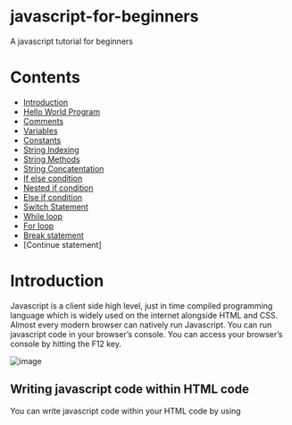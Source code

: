 # javascript-for-beginners
A javascript tutorial for beginners

# Contents
- [Introduction](https://github.com/SpaciousCoder78/javascript-for-beginners/blob/main/README.md#introduction) [](url)
- [Hello World Program](https://github.com/SpaciousCoder78/javascript-for-beginners#creating-a-hello-world-program) [](url)
- [Comments](https://github.com/SpaciousCoder78/javascript-for-beginners#comments) [](url)
- [Variables](https://github.com/SpaciousCoder78/javascript-for-beginners#variables) [](url)
- [Constants](https://github.com/SpaciousCoder78/javascript-for-beginners/blob/main/README.md#constants) [](url)
- [String Indexing](https://github.com/SpaciousCoder78/javascript-for-beginners/blob/main/README.md#string-indexing) [](url)
- [String Methods](https://github.com/SpaciousCoder78/javascript-for-beginners/blob/main/README.md#string-methods) [](url)
- [String Concatentation](https://github.com/SpaciousCoder78/javascript-for-beginners/blob/main/README.md#string-concatenation) [](url)
- [If else condition](https://github.com/SpaciousCoder78/javascript-for-beginners/blob/main/README.md#if-else-condition) [](url)
- [Nested if condition](https://github.com/SpaciousCoder78/javascript-for-beginners/blob/main/README.md#nested-if-condition) [](url)
- [Else if condition](https://github.com/SpaciousCoder78/javascript-for-beginners/blob/main/README.md#nested-if-condition) [](url)
- [Switch Statement](https://github.com/SpaciousCoder78/javascript-for-beginners/tree/main#switch-statement) [](url)
- [While loop](https://github.com/SpaciousCoder78/javascript-for-beginners/tree/main#while-loop) [](url)
- [For loop](https://github.com/SpaciousCoder78/javascript-for-beginners/tree/main#for-loop) [](url)
- [Break statement](https://github.com/SpaciousCoder78/javascript-for-beginners/tree/main#break-statement) [](url)
- [Continue statement]

# Introduction


Javascript is a client side high level, just in time compiled programming language which is widely used on the internet alongside HTML and CSS. 
Almost every modern browser can natively run Javascript.
You can run javascript code in your browser’s console.
You can access your browser’s console by hitting the F12 key.
 
![image](https://user-images.githubusercontent.com/88923986/174623199-e18ceb0f-19a4-4da3-b4f1-e4d203dcc7b8.png)

## Writing javascript code within HTML code
You can write javascript code within your HTML code by using <script> tag. All the javascript code goes within the tags.
 ![image](https://user-images.githubusercontent.com/88923986/174623842-5c2a5442-5907-4889-a2ac-4e8a669f34fb.png)

 
Or you can create a separate .js file and link it in your HTML code.
 
 ![image](https://user-images.githubusercontent.com/88923986/174623896-9e2c3c88-184b-4536-a76d-9976d5611b42.png)

# Creating a hello world program
Just like in python, the length of hello world program in javascript is just one line.

![image](https://user-images.githubusercontent.com/88923986/174624105-8dcd4431-e796-43a2-a3f0-b60f7d25467f.png)

# Comments

Comments are used for documentation purposes and are not executed when the program runs.
In Javascript you can add comments using //

 ![image](https://user-images.githubusercontent.com/88923986/175223617-0474e3e2-bb23-463b-891d-3e99171dfeea.png)

# Variables
Variables can store some information and the stored information can be changed at a later time
## Declaring a variable
We can declare a variable by typing “var variablename=value;”
We can also use 'let' instead of var
 
![image](https://user-images.githubusercontent.com/88923986/175541294-1fbe79f9-729a-4f99-9c81-99a8ba84a4ca.png)
## Using a variable
We can use a variable anywhere by mentioning it. 

![image](https://user-images.githubusercontent.com/88923986/175541410-59342ed8-9cdc-4150-9758-a769acf28e50.png)
## Changing value of a variable
We can change the value of a variable by redefining it. We do not have to mention var while redefining a variable.

![image](https://user-images.githubusercontent.com/88923986/175541645-d3e07a7c-0afe-4195-8e61-0e858e18194e.png)

## Rules for naming a variable

We need to follow certain rules while naming variables. Not following the rules will get us some errors.

Rules:
- Variable cannot start with a number(eg. 1value)
- We can use only underscore(_) or dollarsign($) in the beginning of a variable name
- We cannot use spaces while naming variables
 
# Constants
Constants, unlike variables, have a fixed value, which means that the value of a constant cannot be changed.

## Declaring a constant
We have to use 'const' before defining a constant
 
![image](https://user-images.githubusercontent.com/88923986/176846631-2739e3bc-e034-48b9-8665-ef827681f666.png)
 
# String Indexing
 When we declare a string, we can access individual characters of the string using index numbers. Index numbers start from zero.
 
![image](https://user-images.githubusercontent.com/88923986/176847596-4e755718-0b94-49e9-ae73-66434c9859b1.png)

## Printing a character of the string

We can print a character of the string using "variablename[indexnumber]"

![image](https://user-images.githubusercontent.com/88923986/176848471-c5f07feb-529c-41c0-9ac5-79514c82d09e.png)

## Length of the string
 
We can find the length of the string using "variablename.length"
 
![image](https://user-images.githubusercontent.com/88923986/176848785-3a4668eb-c5ac-425a-a717-9164fe661f22.png)
 
## Last Index of a string

We can find the last index of a string using "variablename.length-1"

![image](https://user-images.githubusercontent.com/88923986/176849133-2bd3c338-5be5-4c74-80cf-7c853dac6b06.png)
 
# String Methods
When dealing with strings, we can use methods like trim(), toUpperCase(), toLowercase() and string slicing.

## trim() method
 This method is used to remove whitespaces in a string
 
 ![image](https://user-images.githubusercontent.com/88923986/176851495-735d4c6d-716e-43fd-bbc4-86671b761620.png)

## toUpperCase() Method
 This method changes the text in the string to uppercase 
 
 ![image](https://user-images.githubusercontent.com/88923986/176852687-ac4fe6d5-312d-4a90-bab6-828c1f3dfada.png)

## toLowerCase() Method
 This method changes the text in the string to lowercase
 
 ![image](https://user-images.githubusercontent.com/88923986/176852980-a1367d43-40ee-4d68-b39b-4b1c8b9f4431.png)

## String Slicing
 We can slice a string by mentioning parameters using slice() function
 
 ![image](https://user-images.githubusercontent.com/88923986/176853669-db821336-d336-4317-8edd-6a3d99bbf1ba.png)
 
## typeof operator
 We can use typeof operator to find the datatype of a variable
 
 ![image](https://user-images.githubusercontent.com/88923986/176859090-42436b1a-77f5-4a48-b924-553427cefaa9.png)

## Converting number to string
 We can convert a number to string by concatenating it with ""
 
 ![image](https://user-images.githubusercontent.com/88923986/176860008-1c9549e0-b5c3-42b7-8a7d-628f91032b1c.png)

 
## Converting string to number
 
We can convert a string to number by adding a plus sign before the string
 
 ![image](https://user-images.githubusercontent.com/88923986/176860314-eb5efdaf-0453-4c74-947e-77645ad6a9d4.png)
 
# String Concatenation 
 
 We can concatenate (add) two strings by using the plus(+) sign between the two strings
 
 ![image](https://user-images.githubusercontent.com/88923986/176861265-b6e6c177-fd20-4e12-9e31-bbb17a87676d.png)
 
# If else condition
We can use if else condition using relational operators like >, <, =, ==, != etc

![image](https://user-images.githubusercontent.com/88923986/179539302-4052f5de-b62b-476e-8260-5682e068d0ab.png)
![image](https://user-images.githubusercontent.com/88923986/179539747-db7707fd-d6b7-41aa-b24d-199bfc139c90.png)

# Nested if condition

![image](https://user-images.githubusercontent.com/88923986/183103710-ccc8ffda-f30e-43bf-92e9-cc4612b97d45.png)

# Else if condition

![image](https://user-images.githubusercontent.com/88923986/183104433-86d1c1b4-8ebc-46e1-904f-ea7e45c1ddf2.png)
                                                                   
                                                                   
# Switch Statement
Switch statement can be used instead of nested if else statements

![image](https://user-images.githubusercontent.com/88923986/183106502-155ee847-18c1-43cc-a8a1-619e88fe7e5c.png)

                                                                   
                                                                   
# While loop
                                                                   
![image](https://user-images.githubusercontent.com/88923986/183109366-424c3b49-e557-4a7a-909c-fc68b6131b27.png)
                                                                   
# For loop
                                                                   
![image](https://user-images.githubusercontent.com/88923986/183111101-0ffba387-7251-426a-a21f-825a66f64533.png)
                                                                   
# Break statement
                                                                   
Break statement ends the loop if the break statement's condition gets satisfied
 
![image](https://user-images.githubusercontent.com/88923986/183111640-ecad6751-d68d-4bb3-a16f-8ba2f23f8138.png)

# Continue statement

Continue statement continues the loop if the condition gets satisfied

![image](https://user-images.githubusercontent.com/88923986/183112192-b4ab8e15-680c-4017-92f3-c73a603493b2.png)


                                                                   
                                                                   








 

 





